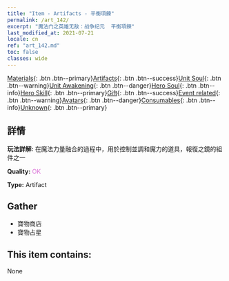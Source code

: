 ```yaml
---
title: "Item - Artifacts - 平衡項鍊"
permalink: /art_142/
excerpt: "魔法门之英雄无敌：战争纪元  平衡項鍊"
last_modified_at: 2021-07-21
locale: cn
ref: "art_142.md"
toc: false
classes: wide
---
```

 [Materials](/ItemsCN/){: .btn .btn--primary}[Artifacts](/ItemsCN/Artifacts/){: .btn .btn--success}[Unit Soul](/ItemsCN/UnitSoul/){: .btn .btn--warning}[Unit Awakening](/ItemsCN/UnitAwakening/){: .btn .btn--danger}[Hero Soul](/ItemsCN/HeroSoul/){: .btn .btn--info}[Hero Skill](/ItemsCN/HeroSkill/){: .btn .btn--primary}[Gift](/ItemsCN/Gift/){: .btn .btn--success}[Event related](/ItemsCN/Events/){: .btn .btn--warning}[Avatars](/ItemsCN/Avatars/){: .btn .btn--danger}[Consumables](/ItemsCN/Consumables/){: .btn .btn--info}[Unknown](/ItemsCN/Unknown/){: .btn .btn--primary}

## 詳情
 **玩法詳解:** 在魔法力量融合的過程中，用於控制並調和魔力的道具，報復之鏡的組件之一

 **Quality:** <span style="color: #DA70D6">OK</span>

 **Type:** Artifact

## Gather

*    寶物商店 
*    寶物占星 

## This item contains:

  None

